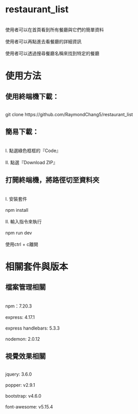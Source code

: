 <h1>restaurant_list</h1>

<br>使用者可以在首頁看到所有餐廳與它們的簡單資料</br>
<br>使用者可以再點進去看餐廳的詳細資訊</br>
<br>使用者可以透過搜尋餐廳名稱來找到特定的餐廳</br>



<h1>使用方法</h1>
<h2>使用終端機下載：</h2>
<br>git clone https://github.com/RaymondChang5/restaurant_list</br>
<h2>簡易下載：</h2>
<br>I. 點選綠色框框的『Code』</br>
<br>II. 點選『Download ZIP』</br>

<h2>打開終端機，將路徑切至資料夾</h2>
<br>I. 安裝套件</br>
<br>npm install</br>
<br>II. 輸入指令來執行</br>
<br>npm run dev</br>
<br>使用ctrl + c離開</br>


<h1>相關套件與版本</h1>
<h2>檔案管理相關</h2>
<br>npm：7.20.3</br>
<br>express: 4.17.1</br>
<br>express handlebars: 5.3.3</br>
<br>nodemon: 2.0.12</br>
<h2>視覺效果相關</h2>
<br>jquery: 3.6.0</br>
<br>popper: v2.9.1</br>
<br>bootstrap: v4.6.0</br>
<br>font-awesome: v5.15.4</br>
